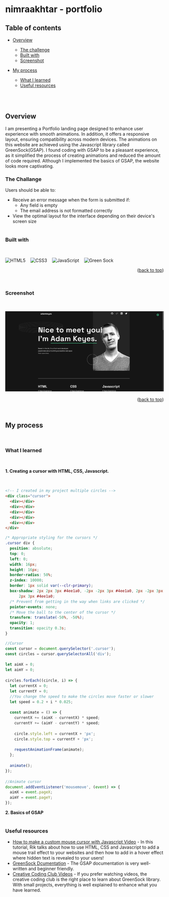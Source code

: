 <a name='#readme-top' ></a>

# nimraakhtar - portfolio

## Table of contents

- [Overview](#overview)
  - [The challenge](#the-challenge)
  - [Built with](#built-with)
  - [Screenshot](#screenshot)
- [My process](#my-process)

  - [What I learned](#what-i-learned)
  - [Useful resources](#useful-resources)

  <br><br>

## Overview

I am presenting a Portfolio landing page designed to enhance user experience with smooth animations. In addition, it offers a responsive layout, ensuring compatibility across modern devices. The animations on this website are achieved using the Javascript library called GreenSock(GSAP). I found coding with GSAP to be a pleasant experience, as it simplified the process of creating animations and reduced the amount of code required. Although I implemented the basics of GSAP, the website looks more captivating.

### The Challange

Users should be able to:

- Receive an error message when the form is submitted if:
  - Any field is empty
  - The email address is not formatted correctly
- View the optimal layout for the interface depending on their device's screen size
  <br><br>

### Built with

<br>

![HTML5](https://img.shields.io/badge/html5-%23E34F26.svg?style=for-the-badge&logo=html5&logoColor=white) &nbsp;&nbsp;
![CSS3](https://img.shields.io/badge/css3-%231572B6.svg?style=for-the-badge&logo=css3&logoColor=white) &nbsp;&nbsp;
![JavaScript](https://img.shields.io/badge/javascript-%23323330.svg?style=for-the-badge&logo=javascript&logoColor=%23F7DF1E) &nbsp;&nbsp;
![Green Sock](https://img.shields.io/badge/green%20sock-88CE02?style=for-the-badge&logo=greensock&logoColor=white) &nbsp;&nbsp;

<p align="right">(<a href="#readme-top">back to top</a>)</p>

<br>

### Screenshot

<br>

![](./screenshot.png)

<p align="right">(<a href="#readme-top">back to top</a>)</p>

<br>

## My process

<br>

### What I learned

<br>

**1. Creating a cursor with HTML, CSS, Javascript.**

<br>

```html
<!-- I created in my project multiple circles -->
<div class="cursor">
  <div></div>
  <div></div>
  <div></div>
  <div></div>
  <div></div>
</div>
```

```css
/* Appropriate styling for the cursors */
.cursor div {
  position: absolute;
  top: 0;
  left: 0;
  width: 16px;
  height: 16px;
  border-radius: 50%;
  z-index: 10000;
  border: 1px solid var(--clr-primary);
  box-shadow: 2px 2px 3px #4ee1a0, -2px -2px 3px #4ee1a0, 2px -2px 3px #4ee1a0, -2px
      2px 3px #4ee1a0;
  /* Prevent from getting in the way when links are clicked */
  pointer-events: none;
  /* Move the ball to the center of the cursor */
  transform: translate(-50%, -50%);
  opacity: 1;
  transition: opacity 0.3s;
}
```

```js
//Cursor
const cursor = document.querySelector('.cursor');
const circles = cursor.querySelectorAll('div');

let aimX = 0;
let aimY = 0;

circles.forEach((circle, i) => {
  let currentX = 0;
  let currentY = 0;
  //You change the speed to make the circles move faster or slower
  let speed = 0.2 + i * 0.025;

  const animate = () => {
    currentX += (aimX - currentX) * speed;
    currentY += (aimY - currentY) * speed;

    circle.style.left = currentX + 'px';
    circle.style.top = currentY + 'px';

    requestAnimationFrame(animate);
  };

  animate();
});

//Animate cursor
document.addEventListener('mousemove', (event) => {
  aimX = event.pageX;
  aimY = event.pageY;
});
```

**2. Basics of GSAP**
<br><br>

### Useful resources

- [How to make a custom mouse cursor with Javascript Video](https://www.youtube.com/watch?v=uprZMdVl-aQ&t=1293s) - In this tutorial, Rik talks about how to use HTML, CSS and Javascript to add a mouse trail effect to your websites and then how to add in a hover effect where hidden text is revealed to your users! <br>
- [GreenSock Dcumentation](https://greensock.com/gsap/) - The GSAP documentation is very well-written and beginner friendly. <br>
- [Creative Coding Club Videos](https://www.creativecodingclub.com/bundles/creative-coding-club) - If you prefer watching videos, the creative coding club is the right place to learn about GreenSock library. With small projects, everything is well explained to enhance what you have learned.
